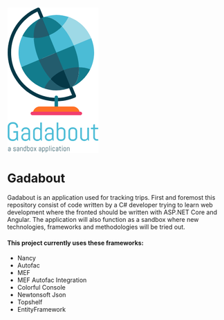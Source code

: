 ![alt text](https://raw.githubusercontent.com/thorstensen/gadabout/master/Gadabout.Server/Resources/logo.png)

# Gadabout
Gadabout is an application used for tracking trips. First and foremost this repository consist of code written by a C# developer trying to learn web development where the fronted should be written with ASP.NET Core and Angular. The application will also function as a sandbox where new technologies, frameworks and methodologies will be tried out.

#### This project currently uses these frameworks:

* Nancy
* Autofac
* MEF
* MEF Autofac Integration
* Colorful Console
* Newtonsoft Json
* Topshelf
* EntityFramework
